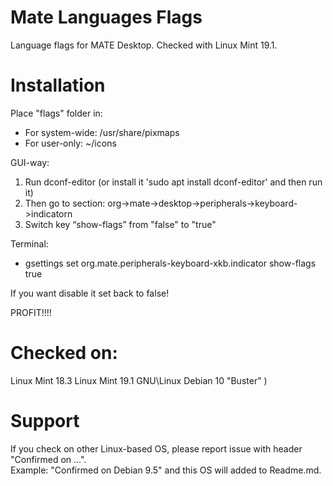 # Mate Languages Flags
Language flags for MATE Desktop. Checked with Linux Mint 19.1.
<br>

# Installation
 Place "flags" folder in:
  - For system-wide: /usr/share/pixmaps
  - For user-only: ~/icons
 
 GUI-way:
  1. Run dconf-editor (or install it 'sudo apt install dconf-editor' and then run it)
  2. Then go to section: org->mate->desktop->peripherals->keyboard->indicatorn
  3. Switch key “show-flags” from "false" to "true"

 Terminal:
   - gsettings set org.mate.peripherals-keyboard-xkb.indicator show-flags true
   
  If you want disable it set back to false!
 
 PROFIT!!!!
 
# Checked on:
Linux Mint 18.3
Linux Mint 19.1
GNU\Linux Debian 10 "Buster" )

# Support
 If you check on other Linux-based OS, please report issue with header "Confirmed on ...".<br>
 Example: "Confirmed on Debian 9.5" and this OS will added to Readme.md.
